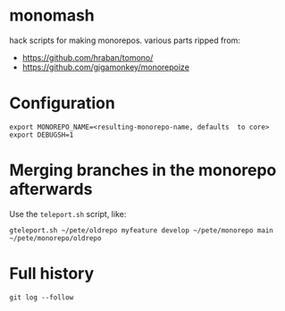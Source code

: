 # monomash
hack scripts for making monorepos. various parts ripped from:

- https://github.com/hraban/tomono/
- https://github.com/gigamonkey/monorepoize

# Configuration
```
export MONOREPO_NAME=<resulting-monorepo-name, defaults  to core>
export DEBUGSH=1
```

# Merging branches in the monorepo afterwards
Use the `teleport.sh` script, like:

```
gteleport.sh ~/pete/oldrepo myfeature develop ~/pete/monorepo main ~/pete/monorepo/oldrepo
```

# Full history
```
git log --follow
```


